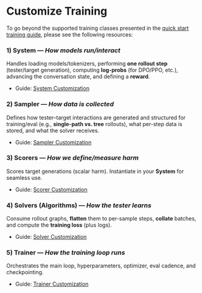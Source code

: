 # Customize Training

To go beyond the supported training classes presented in the [quick start training guide](../quick_start_training.md), please see the following resources:

### 1) System — *How models run/interact*

Handles loading models/tokenizers, performing **one rollout step** (tester/target generation), computing **log-probs** (for DPO/PPO, etc.), advancing the conversation state, and defining a **reward**.

* Guide: [System Customization](problems.md)

### 2) Sampler — *How data is collected*

Defines how tester–target interactions are generated and structured for training/eval (e.g., **single-path vs. tree** rollouts), what per-step data is stored, and what the solver receives.

* Guide: [Sampler Customization](environments.md)

### 3) Scorers — *How we define/measure harm*

Scores target generations (scalar harm). Instantiate in your **System** for seamless use.

* Guide: [Scorer Customization](moderators.md)

### 4) Solvers (Algorithms) — *How the tester learns*

Consume rollout graphs, **flatten** them to per-sample steps, **collate** batches, and compute the **training loss** (plus logs).

* Guide: [Solver Customization](solvers.md)

### 5) Trainer — *How the training loop runs*

Orchestrates the main loop, hyperparameters, optimizer, eval cadence, and checkpointing.

* Guide: [Trainer Customization](trainers.md)
